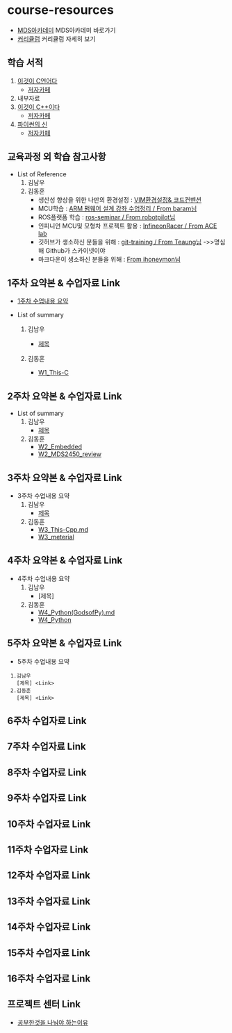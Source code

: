 # course-resources
 * [MDS아카데미](http://www.mdsacademy.co.kr/) MDS아카데미 바로가기
 * [커리큘럼](http://www.mdsacademy.co.kr/customer/board_view.php?board_idx=1585&schField=&schWord=&search_div=notice&size=10&page=1) 커리큘럼 자세히 보기
 ## 학습 서적
  1. [이것이 C언어다](http://www.kyobobook.co.kr/product/detailViewKor.laf?mallGb=KOR&ejkGb=KOR&barcode=9788968481024&orderClick=JAj)
     * [저자카페](https://cafe.naver.com/thisisc)
  2. 내부자료
  3. [이것이 C++이다](http://www.kyobobook.co.kr/product/detailViewKor.laf?ejkGb=KOR&mallGb=KOR&barcode=9788968482465&orderClick=LAG&Kc=)
     * [저자카페](https://cafe.naver.com/windev)
  4. [파이썬의 신](http://www.kyobobook.co.kr/product/detailViewKor.laf?ejkGb=KOR&linkClass=331503&barcode=9788997924271)
     * [저자카페](https://cafe.naver.com/godofpython)
 ## 교육과정 외 학습 참고사항
  * List of Reference
    1. 김남우
    2. 김동훈
       * 생산성 향상을 위한 나만의 환경설정 : [VIM환경설정& 코드컨벤션](https://github.com/d-h-k/DHKim_EnvSettings)
       * MCU학습 : [ARM 펌웨어 설계 강좌 수업정리 / From baram님](https://github.com/d-h-k/MDS_DHKim_Docs/blob/master/ARM_FW.md)
       * ROS플랫폼 학습 : [ros-seminar / From robotpilot님](https://github.com/d-h-k/ros-seminar.git)
       * 인피니언 MCU및 모형차 프로젝트 활용 : [InfineonRacer / From ACE lab](https://github.com/realsosy/InfineonRacer)
       * 깃허브가 생소하신 분들을 위해 : [git-training / From Teaung님](https://github.com/Taeung/git-training)
              ->>명심해 Github가 스카이넷이야
       * 마크다운이 생소하신 분들을 위해 : [From ihoneymon님](https://gist.github.com/ihoneymon/652be052a0727ad59601)      
              
 ## 1주차 요약본 & 수업자료 Link
  * [1주차 수업내용 요약](https://github.com/our-self-driving-cars/course-resources/blob/master/week01-c/1%EC%A3%BC%EC%B0%A8%20%EC%88%98%EC%97%85%EB%82%B4%EC%9A%A9)
  
  * List of summary
    
    1. 김남우 
       * [제목](Link)
 
    2. 김동훈 
       * [W1_This-C](https://github.com/d-h-k/MDS_DHKim_Docs/blob/master/W1_This-C.md)
 
 
 ## 2주차 요약본 & 수업자료 Link
  * List of summary
    1. 김남우 
       * [제목](Link)
    2. 김동훈 
       * [W2_Embedded](https://github.com/d-h-k/MDS_DHKim_Docs/blob/master/W2_Embedded.md)
       * [W2_MDS2450_review](https://github.com/d-h-k/MDS_DHKim_Docs/blob/master/W2_MDS2450_review.md)
 
 
 ## 3주차 요약본 & 수업자료 Link
  * 3주차 수업내용 요약
    1. 김남우 
       * [제목](Link)
    2. 김동훈
       * [W3_This-Cpp.md](https://github.com/d-h-k/MDS_DHKim_Docs/blob/master/W3_This-Cpp.md)
       * [W3_meterial](https://github.com/d-h-k/MDS_week_material/tree/master/W3_meterial)
 
 ## 4주차 요약본 & 수업자료 Link
   * 4주차 수업내용 요약
     1. 김남우 
        * [제목] <Link>
     2. 김동훈
        * [W4_Python(GodsofPy).md](https://github.com/d-h-k/MDS_DHKim_Docs/blob/master/W4_Python(GodsofPy).md)
        * [W4_Python](https://github.com/d-h-k/MDS_week_material/tree/master/W4_Python)
 
 
 ## 5주차 요약본 & 수업자료 Link
   * 5주차 수업내용 요약
   ```
    1.김남우 
      [제목] <Link>
    2.김동훈
      [제목] <Link>
   ```
 
 ## 6주차 수업자료 Link
 
 ## 7주차 수업자료 Link
 
 ## 8주차 수업자료 Link
 
 ## 9주차 수업자료 Link
 
 ## 10주차 수업자료 Link

 ## 11주차 수업자료 Link
 
 ## 12주차 수업자료 Link
 
 ## 13주차 수업자료 Link
 
 ## 14주차 수업자료 Link
 
 ## 15주차 수업자료 Link
 
 ## 16주차 수업자료 Link
 
 ## 프로젝트 센터 Link
 
 
 
  * [공부한것을 나눠야 하는이유](https://www.youtube.com/watch?v=KF3ZzK1cTJ8)
  
